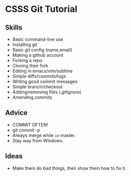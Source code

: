 CSSS Git Tutorial
=================

Skills
------
- Basic command-line use
- Installing git
- Basic git config (name,email)
- Making a github account
- Forking a repo
- Cloning their fork
- Editing in emacs/vim/sublime
- Simple diffs/commits/logs
- Writing good commit messages
- Simple branch/checkout
- Adding/removing files (.gitignore)
- Amending commits

Advice
------
- COMMIT OFTEN!
- git commit -p
- Always merge while `in` master.
- Stay way from Windows.

Ideas
-----
- Make them do bad things, then show them how to fix it.
